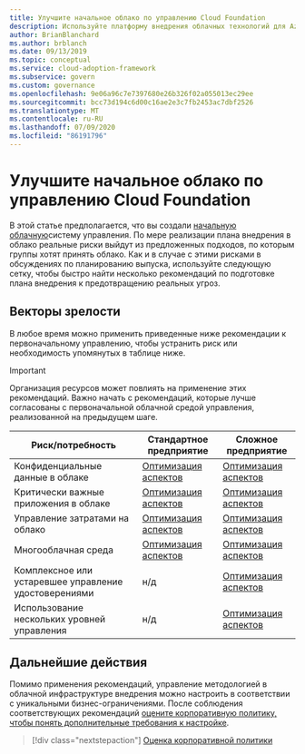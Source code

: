 ```yaml
---
title: Улучшите начальное облако по управлению Cloud Foundation
description: Используйте платформу внедрения облачных технологий для Azure, чтобы узнать, как постепенно усовершенствовать начальную облачную инфраструктуру управления.
author: BrianBlanchard
ms.author: brblanch
ms.date: 09/13/2019
ms.topic: conceptual
ms.service: cloud-adoption-framework
ms.subservice: govern
ms.custom: governance
ms.openlocfilehash: 9e06a96c7e7397680e26b326f02a055013ec29ee
ms.sourcegitcommit: bcc73d194c6d00c16ae2e3c7fb2453ac7dbf2526
ms.translationtype: MT
ms.contentlocale: ru-RU
ms.lasthandoff: 07/09/2020
ms.locfileid: "86191796"
---
```

# <a name="improve-your-initial-cloud-governance-foundation"></a>Улучшите начальное облако по управлению Cloud Foundation

В этой статье предполагается, что вы создали [начальную облачную](./initial-foundation.md)систему управления. По мере реализации плана внедрения в облако реальные риски выйдут из предложенных подходов, по которым группы хотят принять облако. Как и в случае с этими рисками в обсуждениях по планированию выпуска, используйте следующую сетку, чтобы быстро найти несколько рекомендаций по подготовке плана внедрения к предотвращению реальных угроз.

## <a name="maturity-vectors"></a>Векторы зрелости

В любое время можно применить приведенные ниже рекомендации к первоначальному управлению, чтобы устранить риск или необходимость упомянутых в таблице ниже.

> [!IMPORTANT]
> Организация ресурсов может повлиять на применение этих рекомендаций. Важно начать с рекомендаций, которые лучше согласованы с первоначальной облачной средой управления, реализованной на предыдущем шаге.

| Риск/потребность | Стандартное предприятие | Сложное предприятие |
|---|---|---|
| Конфиденциальные данные в облаке | [Оптимизация аспектов](./guides/standard/security-baseline-improvement.md) | [Оптимизация аспектов](./guides/complex/security-baseline-improvement.md) |
| Критически важные приложения в облаке | [Оптимизация аспектов](./guides/standard/resource-consistency-improvement.md) | [Оптимизация аспектов](./guides/complex/resource-consistency-improvement.md) |
| Управление затратами на облако | [Оптимизация аспектов](./guides/standard/cost-management-improvement.md) | [Оптимизация аспектов](./guides/complex/cost-management-improvement.md) |
| Многооблачная среда | [Оптимизация аспектов](./guides/standard/multicloud-improvement.md) | [Оптимизация аспектов](./guides/complex/multicloud-improvement.md) |
| Комплексное или устаревшее управление удостоверениями | н/д | [Оптимизация аспектов](./guides/complex/identity-baseline-improvement.md) |
| Использование нескольких уровней управления | н/д | [Оптимизация аспектов](./guides/complex/multiple-layers-of-governance.md) |

## <a name="next-steps"></a>Дальнейшие действия

Помимо применения рекомендаций, управление методологией в облачной инфраструктуре внедрения можно настроить в соответствии с уникальными бизнес-ограничениями. После соблюдения соответствующих рекомендаций [оцените корпоративную политику, чтобы понять дополнительные требования к настройке](./corporate-policy.md).

> [!div class="nextstepaction"]
> [Оценка корпоративной политики](./corporate-policy.md)
